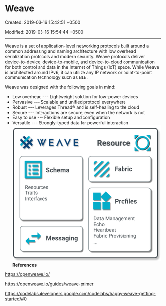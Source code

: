 # Weave

Created: 2019-03-16 15:42:51 +0500

Modified: 2019-03-16 15:54:44 +0500

---

Weave is a set of application-level networking protocols built around a common addressing and naming architecture with low overhead serialization protocols and modern security.
Weave protocols deliver device-to-device, device-to-mobile, and device-to-cloud communication for both control and data in the Internet of Things (IoT) space. While Weave is architected around IPv6, it can utilize any IP network or point-to-point communication technology such as BLE.

Weave was designed with the following goals in mind:
-   Low overhead --- Lightweight solution for low-power devices
-   Pervasive --- Scalable and unified protocol everywhere
-   Robust --- Leverages Thread® and is self-healing to the cloud
-   Secure --- Interactions are secure, even when the network is not
-   Easy to use --- Flexible setup and configuration
-   Versatile --- Strongly-typed data for powerful interaction
![Weave Components](media/Weave-image1.png)
**References**

<https://openweave.io/>

<https://openweave.io/guides/weave-primer>

<https://codelabs.developers.google.com/codelabs/happy-weave-getting-started/#0>

